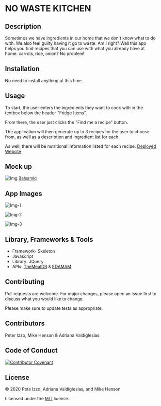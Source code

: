 # NO WASTE KITCHEN

## Description
Sometimes we have ingredients in our home that we don't know what to do with. We also feel guilty having it go to waste. Am I right? Well this app helps you find recipes that you can use with what you already have at home. carrots, rice, onion? No problem!  

## Installation
No need to install anything at this time. 

## Usage

To start, the user enters the ingredients they want to cook with in the textbox below the header "Fridge Items".

From there, the user just clicks the "Find me a recipe" button.

The application will then generate up to 3 recipes for the user to choose from, as well as a description and ingredient list for each.

As well, there will be nutritional information listed for each recipe.
[Deployed Website](https://peter-izzo.github.io/No-Waste-Kitchen/)
## Mock up 
![Img](https://github.com/adrianavv1/No-Waste-Kitchen/blob/main/images%2F0001.jpg)
[Balsamiq](https://balsamiq.com/)
## App Images
![Img-1](https://github.com/adrianavv1/No-Waste-Kitchen/blob/e1090eab069239f9c33a9c5d465d757012a356e6/images%2FScreenshot%202020-12-17%20103557.png)


![Img-2](https://github.com/peter-izzo/No-Waste-Kitchen/blob/main/images%2FScreenshot%202020-12-17%20154351.png)


![Img-3](https://github.com/peter-izzo/No-Waste-Kitchen/blob/790834d1b2bdc627b31bceeed18f313edd630195/images%2FScreenshot%202020-12-17%20154440.png)


## Library, Frameworks & Tools
* Framework- Skeleton
* Javascript
* Library: JQuery
* APIs: [TheMealDB](https://www.themealdb.com/api.php) & 
        [EDAMAM](https://developer.edamam.com/edamam-docs-nutrition-api)
## Contributing
Pull requests are welcome. For major changes, please open an issue first to discuss what you would like to change.

Please make sure to update tests as appropriate.

## Contributors

Peter Izzo, Mike Henson & Adriana Valdiglesias

## Code of Conduct

[![Contributor Covenant](https://img.shields.io/badge/Contributor%20Covenant-v2.0%20adopted-ff69b4.svg)](code_of_conduct.md)  

## License

&copy; 2020 Pete Izzo, Adriana Valdiglesias, and Mike Henson

Licensed under the [MIT](LICENSE.txt) license. .
